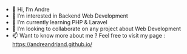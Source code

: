 - 👋 Hi, I’m Andre
- 👀 I’m interested in Backend Web Development
- 🌱 I’m currently learning PHP & Laravel
- 💞️ I’m looking to collaborate on any project about Web Development
- 📫 Want to know more about me ? Feel free to visit my page : https://andreandriand.github.io/
